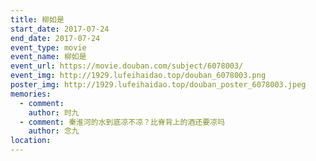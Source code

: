 ```yaml
---
title: 柳如是
start_date: 2017-07-24
end_date: 2017-07-24
event_type: movie
event_name: 柳如是
event_url: https://movie.douban.com/subject/6078003/
event_img: http://1929.lufeihaidao.top/douban_6078003.png
poster_img: http://1929.lufeihaidao.top/douban_poster_6078003.jpeg
memories:
  - comment: 
    author: 时九
  - comment: 秦淮河的水到底凉不凉？比脊背上的酒还要凉吗
    author: 念九
location: 
---
```

